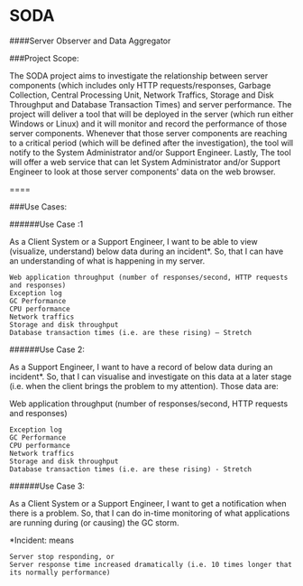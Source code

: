 SODA
====

####Server Observer and Data Aggregator

###Project Scope:



The SODA project aims to investigate the relationship between server components (which includes only HTTP requests/responses, Garbage Collection, Central Processing Unit, Network Traffics, Storage and Disk Throughput and Database Transaction Times) and server performance. The project will deliver a tool that will be deployed in the server (which run either Windows or Linux) and it will monitor and record the performance of those server components. Whenever that those server components are reaching to a critical period (which will be defined after the investigation), the tool will notify to the System Administrator and/or Support Engineer. Lastly, The tool will offer a web service that can let System Administrator and/or Support Engineer to look at those server components' data on the web browser. 


====

###Use Cases:

######Use Case :1


As a Client System or a Support Engineer, I want to be able to view (visualize, understand) below data during an incident*. So, that I can have an understanding of what is happening in my server.

    Web application throughput (number of responses/second, HTTP requests and responses)
    Exception log
    GC Performance
    CPU performance
    Network traffics
    Storage and disk throughput
    Database transaction times (i.e. are these rising) – Stretch

        
######Use Case 2:

As a Support Engineer, I want to have a record of below data during an incident*. So, that I can visualise and investigate on this data at a later stage (i.e. when the client brings the problem to my attention). Those data are:

Web application throughput (number of responses/second, HTTP requests and responses)

    Exception log
    GC Performance
    CPU performance
    Network traffics
    Storage and disk throughput
    Database transaction times (i.e. are these rising) - Stretch


        

######Use Case 3:

As a Client System or a Support Engineer, I want to get a notification when there is a problem. So, that I can do in-time monitoring of what applications are running during (or causing) the GC storm.


*Incident: means

    Server stop responding, or
    Server response time increased dramatically (i.e. 10 times longer that its normally performance)
